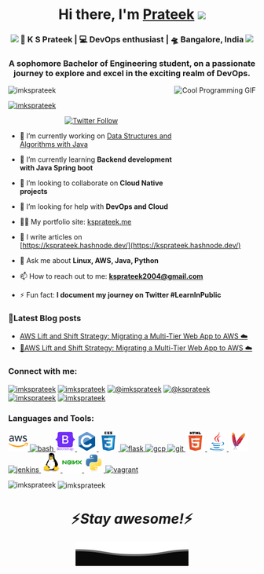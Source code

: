 <h1 align="center">Hi there, I'm <a href="https://ksprateek.me">Prateek</a> <img src="https://media.giphy.com/media/hvRJCLFzcasrR4ia7z/giphy.gif" width="25px"></h1>
<h3 align="center"><img src="https://media.giphy.com/media/WUlplcMpOCEmTGBtBW/giphy.gif" width="30"> 🙎 K S Prateek | 💻 DevOps enthusiast | 🛸 Bangalore, India <img src="https://media.giphy.com/media/WUlplcMpOCEmTGBtBW/giphy.gif" width="30"></h3>
<h3 align="center">A sophomore Bachelor of Engineering student, on a passionate journey to explore and excel in the exciting realm of DevOps.</h3>
<p align="center">
  <img src="https://camo.githubusercontent.com/7de37139d0b4c1ce40865e799b446c0e963a3dd8fb68d239707237c40604fa3d/68747470733a2f2f63646e2e6472696262626c652e636f6d2f75736572732f3733303730332f73637265656e73686f74732f363538313234332f6176656e746f2e676966" alt="Cool Programming GIF" height="300" style="float: right;">
</p>

<p align="left"> <img src="https://komarev.com/ghpvc/?username=imksprateek&label=Profile%20views&color=0e75b6&style=flat" alt="imksprateek" /> </p>

<p align="left"> <a href="https://github.com/ryo-ma/github-profile-trophy"><img src="https://github-profile-trophy.vercel.app/?username=imksprateek&theme=radical" alt="imksprateek" /></a> </p>

<p align="center">
   <a href="https://twitter.com/imksprateek"><img alt="Twitter Follow" src="https://img.shields.io/twitter/follow/imksprateek?style=for-the-badge&color=09f&labelColor=black&logo=twitter&label=Follow @imksprateek"></a>
</p>

- 🔭 I’m currently working on [Data Structures and Algorithms with Java](https://github.com/imksprateek/DSA-with-Java.git)

- 🌱 I’m currently learning **Backend development with Java Spring boot**

- 🧩 I’m looking to collaborate on **Cloud Native projects**

- 🤝 I’m looking for help with **DevOps and Cloud**

- 👨‍💻 My portfolio site: [ksprateek.me](https://ksprateek.me)

- 📝 I write articles on [https://ksprateek.hashnode.dev/](https://ksprateek.hashnode.dev/)

- 💬 Ask me about **Linux, AWS, Java, Python**

- 📫 How to reach out to me: **ksprateek2004@gmail.com**

- ⚡ Fun fact: **I document my journey on Twitter #LearnInPublic**


### 📕Latest Blog posts
<!-- BLOG-POST-LIST:START -->
- [AWS Lift and Shift Strategy: Migrating a Multi-Tier Web App to AWS ☁️](https://ksprateek.medium.com/aws-lift-and-shift-strategy-migrating-a-multi-tier-web-app-to-aws-%EF%B8%8F-b51d2fc36da4?source=rss-094775c6fc3d------2)
- [🚀AWS Lift and Shift Strategy: Migrating a Multi-Tier Web App to AWS ☁️](https://ksprateek.hashnode.dev/awsliftandshift)
<!-- BLOG-POST-LIST:END -->

<h3 align="left">Connect with me:</h3>
<p align="left">
<a href="https://twitter.com/imksprateek" target="blank"><img align="center" src="https://raw.githubusercontent.com/rahuldkjain/github-profile-readme-generator/master/src/images/icons/Social/twitter.svg" alt="imksprateek" height="30" width="40" /></a>
<a href="https://linkedin.com/in/imksprateek" target="blank"><img align="center" src="https://raw.githubusercontent.com/rahuldkjain/github-profile-readme-generator/master/src/images/icons/Social/linked-in-alt.svg" alt="imksprateek" height="30" width="40" /></a>
<a href="https://hashnode.com/@imksprateek" target="blank"><img align="center" src="https://raw.githubusercontent.com/rahuldkjain/github-profile-readme-generator/master/src/images/icons/Social/hashnode.svg" alt="@imksprateek" height="30" width="40" /></a>
<a href="https://medium.com/@ksprateek" target="blank"><img align="center" src="https://raw.githubusercontent.com/rahuldkjain/github-profile-readme-generator/master/src/images/icons/Social/medium.svg" alt="@ksprateek" height="30" width="40" /></a>
<a href="https://www.leetcode.com/imksprateek" target="blank"><img align="center" src="https://raw.githubusercontent.com/rahuldkjain/github-profile-readme-generator/master/src/images/icons/Social/leet-code.svg" alt="imksprateek" height="30" width="40" /></a>
  <a href="https://dev.to/imksprateek" target="blank"><img align="center" src="https://raw.githubusercontent.com/rahuldkjain/github-profile-readme-generator/master/src/images/icons/Social/devto.svg" alt="imksprateek" height="30" width="40" /></a>
</p>

<h3 align="left">Languages and Tools:</h3>
<p align="left"> <a href="https://aws.amazon.com" target="_blank" rel="noreferrer"> <img src="https://raw.githubusercontent.com/devicons/devicon/master/icons/amazonwebservices/amazonwebservices-original-wordmark.svg" alt="aws" width="40" height="40"/> </a> <a href="https://www.gnu.org/software/bash/" target="_blank" rel="noreferrer"> <img src="https://www.vectorlogo.zone/logos/gnu_bash/gnu_bash-icon.svg" alt="bash" width="40" height="40"/> </a> <a href="https://getbootstrap.com" target="_blank" rel="noreferrer"> <img src="https://raw.githubusercontent.com/devicons/devicon/master/icons/bootstrap/bootstrap-plain-wordmark.svg" alt="bootstrap" width="40" height="40"/> </a> <a href="https://www.cprogramming.com/" target="_blank" rel="noreferrer"> <img src="https://raw.githubusercontent.com/devicons/devicon/master/icons/c/c-original.svg" alt="c" width="40" height="40"/> </a> <a href="https://www.w3schools.com/css/" target="_blank" rel="noreferrer"> <img src="https://raw.githubusercontent.com/devicons/devicon/master/icons/css3/css3-original-wordmark.svg" alt="css3" width="40" height="40"/> </a> <a href="https://flask.palletsprojects.com/" target="_blank" rel="noreferrer"> <img src="https://www.vectorlogo.zone/logos/pocoo_flask/pocoo_flask-icon.svg" alt="flask" width="40" height="40"/> </a> <a href="https://cloud.google.com" target="_blank" rel="noreferrer"> <img src="https://www.vectorlogo.zone/logos/google_cloud/google_cloud-icon.svg" alt="gcp" width="40" height="40"/> </a> <a href="https://git-scm.com/" target="_blank" rel="noreferrer"> <img src="https://www.vectorlogo.zone/logos/git-scm/git-scm-icon.svg" alt="git" width="40" height="40"/> </a> <a href="https://www.w3.org/html/" target="_blank" rel="noreferrer"> <img src="https://raw.githubusercontent.com/devicons/devicon/master/icons/html5/html5-original-wordmark.svg" alt="html5" width="40" height="40"/> </a> <a href="https://www.java.com" target="_blank" rel="noreferrer"> <img src="https://raw.githubusercontent.com/devicons/devicon/master/icons/java/java-original.svg" alt="java" width="40" height="40"/> </a> <a href="https://maven.apache.org/" target="_blank" rel="noreferrer"> <img src="https://raw.githubusercontent.com/devicons/devicon/master/icons/maven/maven-original.svg" alt="maven" width="40" height="40"/> </a> <a href="https://www.jenkins.io" target="_blank" rel="noreferrer"> <img src="https://www.vectorlogo.zone/logos/jenkins/jenkins-icon.svg" alt="jenkins" width="40" height="40"/> </a> <a href="https://www.linux.org/" target="_blank" rel="noreferrer"> <img src="https://raw.githubusercontent.com/devicons/devicon/master/icons/linux/linux-original.svg" alt="linux" width="40" height="40"/> </a> <a href="https://www.nginx.com" target="_blank" rel="noreferrer"> <img src="https://raw.githubusercontent.com/devicons/devicon/master/icons/nginx/nginx-original.svg" alt="nginx" width="40" height="40"/> </a> <a href="https://www.python.org" target="_blank" rel="noreferrer"> <img src="https://raw.githubusercontent.com/devicons/devicon/master/icons/python/python-original.svg" alt="python" width="40" height="40"/> </a> <a href="https://www.vagrantup.com/" target="_blank" rel="noreferrer"> <img src="https://www.vectorlogo.zone/logos/vagrantup/vagrantup-icon.svg" alt="vagrant" width="40" height="40"/> </a> </p>

<p><img align="left" src="https://github-readme-stats.vercel.app/api/top-langs?username=imksprateek&show_icons=true&locale=en&layout=compact&theme=radical" alt="imksprateek" /></p>

<p>&nbsp;<img align="center" src="https://github-readme-stats.vercel.app/api?username=imksprateek&show_icons=true&locale=en&theme=radical" alt="imksprateek" /></p>

<h1 align='center'>⚡️<i>Stay awesome!</i>⚡️</h1>

<p align="center">
  <img src="Bottom.svg" alt="Github Stats" />
</p>
